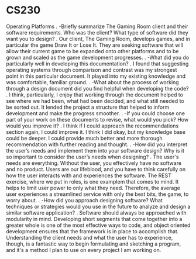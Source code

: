 # CS230
Operating Platforms
.
-Briefly summarize The Gaming Room client and their software requirements. Who was the client? What type of software did they want you to design?
.
Our client, The Gaming Room, develops games, and in particular the game Draw It or Lose It. They are seeking software that will allow their current game to be expanded onto other platforms and to be grown and scaled as the game development progresses. 
.
-What did you do particularly well in developing this documentation?
.
I found that suggesting operating systems through comparison and contrast was my strongest point in this particular document. It played into my existing knowledge and was comfortable, familiar ground.
.
-What about the process of working through a design document did you find helpful when developing the code?
.
I think, particularly, I enjoy that working through the document helped to see where we had been, what had been decided, and what still needed to be sorted out. It lended the project a structure that helped to inform development and make the progress smoother.
.
-If you could choose one part of your work on these documents to revise, what would you pick? How would you improve it?
.
I think if I could approach the recommendations section again, I could improve it. I think I did okay, but my knowledge base could be deeper. I could provide much better and more thorough recommendation with further reading and thought.
.
-How did you interpret the user’s needs and implement them into your software design? Why is it so important to consider the user’s needs when designing?
.
The user's needs are everything. Without the user, you effectively have no software and no product. Users are our lifeblood, and you have to think carefully on how the user interacts with and experiences the software. The REST exercise, where we put in roles, is one examplem that comes to mind. It helps to limit user power to only what they need. Therefore, the average user experiences a streamlined service with only the best bits, the game, to worry about.
.
-How did you approach designing software? What techniques or strategies would you use in the future to analyze and design a similar software application?
.
Software should always be approached with modularity in mind. Developing short segments that come together into a greater whole is one of the most effective ways to code, and object oriented development ensures that the framework is in place to accomplish that. Understanding the client needs and what the user has to experience, though, is a fantastic way to begin formulating and sketching a program, and it's a method I plan to use on every project I am working on.
